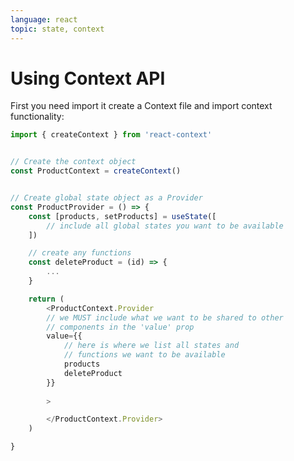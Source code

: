 ```yaml
---
language: react
topic: state, context
---
```



# Using Context API

First you need import it create a Context file and import context functionality:
```javascript
import { createContext } from 'react-context'


// Create the context object
const ProductContext = createContext()


// Create global state object as a Provider
const ProductProvider = () => {
	const [products, setProducts] = useState([
		// include all global states you want to be available
	])

	// create any functions 
	const deleteProduct = (id) => {
		...
	}

	return (
		<ProductContext.Provider
		// we MUST include what we want to be shared to other
		// components in the 'value' prop 
		value={{
			// here is where we list all states and
			// functions we want to be available
			products
			deleteProduct
		}}	
	
		>

		</ProductContext.Provider>
	)

}
```

